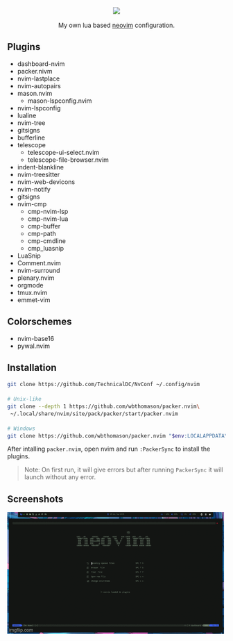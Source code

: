 <div class="class" align="center">
	<image class="banner" src="images/banner.png" style="width:400px;height:auto;">

My own lua based [neovim](https://neovim.org/) configuration.
</div>

## Plugins

* dashboard-nvim
* packer.nivm
* nvim-lastplace
* nvim-autopairs
* mason.nvim
	- mason-lspconfig.nvim
* nvim-lspconfig
* lualine
* nvim-tree
* gitsigns
* bufferline
* telescope
	- telescope-ui-select.nvim
	- telescope-file-browser.nvim
* indent-blankline
* nvim-treesitter
* nvim-web-devicons
* nvim-notify
* gitsigns
* nvim-cmp
  - cmp-nvim-lsp
  - cmp-nvim-lua
  - cmp-buffer
  - cmp-path
  - cmp-cmdline
  - cmp_luasnip
* LuaSnip
* Comment.nvim
* nvim-surround
* plenary.nvim
* orgmode
* tmux.nvim
* emmet-vim

## Colorschemes

* nvim-base16
* pywal.nvim

## Installation
```bash
git clone https://github.com/TechnicalDC/NvConf ~/.config/nvim

# Unix-like
git clone --depth 1 https://github.com/wbthomason/packer.nvim\
 ~/.local/share/nvim/site/pack/packer/start/packer.nvim
 
# Windows
git clone https://github.com/wbthomason/packer.nvim "$env:LOCALAPPDATA\nvim-data\site\pack\packer\start\packer.nvim"
```

After intalling `packer.nvim`, open nvim and run `:PackerSync` to install the plugins.

> Note: On first run, it will give errors but after running `PackerSync` it will launch without any error.

## Screenshots

![neovim](https://github.com/TechnicalDC/NvConf/blob/main/images/neovim.gif)
